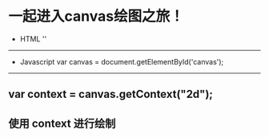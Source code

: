 
一起进入canvas绘图之旅！
====

* HTML
'<canvas id = 'canvas'></canvas>'
------
* Javascript
var canvas = document.getElementById('canvas');
------
var context = canvas.getContext("2d");
------
使用 context 进行绘制
------
